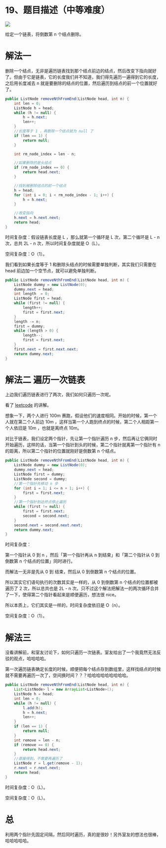 # 19、题目描述（中等难度）

![](https://windliang.oss-cn-beijing.aliyuncs.com/19.jpg)

给定一个链表，将倒数第 n 个结点删除。

# 解法一

删除一个结点，无非是遍历链表找到那个结点前边的结点，然后改变下指向就好了。但由于它是链表，它的长度我们并不知道，我们得先遍历一遍得到它的长度，之后用长度减去 n 就是要删除的结点的位置，然后遍历到结点的前一个位置就好了。

```java
public ListNode removeNthFromEnd(ListNode head, int n) {
    int len = 0;
    ListNode h = head;
    while (h != null) {
        h = h.next;
        len++;
    }
    //长度等于 1 ，再删除一个结点就为 null 了
    if (len == 1) {
        return null;
    }

    int rm_node_index = len - n;

    //如果删除的是头结点
    if (rm_node_index == 0) {
        return head.next;
    }

    //找到被删除结点的前一个结点
    h = head;
    for (int i = 0; i < rm_node_index - 1; i++) {
        h = h.next;
    }

    //改变指向
    h.next = h.next.next;
    return head;
}
```

时间复杂度：假设链表长度是 L ，那么就第一个循环是 L 次，第二个循环是 L - n 次，总共 2L - n 次，所以时间复杂度就是 O（L）。

空间复杂度：O（1）。

我们看到如果长度等于 1 和删除头结点的时候需要单独判断，其实我们只需要在 head 前边加一个空节点，就可以避免单独判断。

```java
public ListNode removeNthFromEnd(ListNode head, int n) {
    ListNode dummy = new ListNode(0);
    dummy.next = head;
    int length  = 0;
    ListNode first = head;
    while (first != null) {
        length++;
        first = first.next;
    }
    length -= n;
    first = dummy;
    while (length > 0) {
        length--;
        first = first.next;
    }
    first.next = first.next.next;
    return dummy.next;
}
```

# 解法二 遍历一次链表

上边我们遍历链表进行了两次，我们如何只遍历一次呢。

看了 [leetcode](https://leetcode.com/problems/remove-nth-node-from-end-of-list/solution/) 的讲解。

想象一下，两个人进行 100m 赛跑，假设他们的速度相同。开始的时候，第一个人就在第二个人前边 10m ，这样当第一个人跑到终点的时候，第二个人相距第一个人依旧是 10m ，也就是离终点 10m。

对比于链表，我们设定两个指针，先让第一个指针遍历 n 步，然后再让它俩同时开始遍历，这样的话，当第一个指针到头的时候，第二个指针就离第一个指针有 n  的距离，所以第二个指针的位置就刚好是倒数第 n 个结点。

```java
public ListNode removeNthFromEnd(ListNode head, int n) {
    ListNode dummy = new ListNode(0);
    dummy.next = head;
    ListNode first = dummy;
    ListNode second = dummy;
    //第一个指针先移动 n 步
    for (int i = 1; i <= n + 1; i++) {
        first = first.next;
    } 
    //第一个指针到达终点停止遍历
    while (first != null) {
        first = first.next;
        second = second.next;
    }
    second.next = second.next.next;
    return dummy.next;
} 
```

时间复杂度：

第一个指针从 0 到 n ，然后「第一个指针再从 n 到结束」和「第二个指针从 0 到倒数第 n 个结点的位置」同时进行。

而解法一无非是先从 0 到 结束，然后从 0 到倒数第 n 个结点的位置。

所以其实它们语句执行的次数其实是一样的，从 0 到倒数第 n 个结点的位置都被遍历了 2 次，所以总共也是 2L - n 次。只不过这个解法把解法一的两次循环合并了一下，使得第二个指针看起来是顺便遍历，想法很 nice。

所以本质上，它们其实是一样的，时间复杂度依旧是 O（n）。

空间复杂度：O（1）。

# 解法三 

没看讲解前，和室友讨论下，如何只遍历一次链表。室友给出了一个我竟然无法反驳的观点，哈哈哈哈。

第一次遍历链表确定长度的时候，顺便把每个结点存到数组里，这样找结点的时候就不需要再遍历一次了，空间换时间？？？哈哈哈哈哈哈哈哈哈。

```java
public ListNode removeNthFromEnd(ListNode head, int n) {
    List<ListNode> l = new ArrayList<ListNode>();
    ListNode h = head;
    int len = 0;
    while (h != null) {
        l.add(h);
        h = h.next;
        len++;
    }
    if (len == 1) {
        return null;
    }
    int remove = len - n;
    if (remove == 0) {
        return head.next;
    }
    //直接得到，不需要再遍历了
    ListNode r = l.get(remove - 1);
    r.next = r.next.next;
    return head;
}
```

时间复杂度：O（L）。

空间复杂度：O（L）。

# 总

利用两个指针先固定间隔，然后同时遍历，真的是很妙！另外室友的想法也很棒，哈哈哈哈哈。